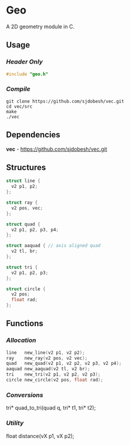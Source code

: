 # **Geo**
A 2D geometry module in C.

## Usage
### _Header Only_
```c
#include "geo.h"
```
### _Compile_
```
git clone https://github.com/sjdobesh/vec.git
cd vec/src
make
./vec
```

## Dependencies
**vec** - https://github.com/sjdobesh/vec.git

## Structures

```c
struct line {
  v2 p1, p2;
};

struct ray {
  v2 pos, vec;
};

struct quad {
  v2 p1, p2, p3, p4;
};

struct aaquad { // axis aligned quad
  v2 tl, br;
};

struct tri {
  v2 p1, p2, p3;
};

struct circle {
  v2 pos;
  float rad;
};
```

## Functions

### _Allocation_
```c
line   new_line(v2 p1, v2 p2);
ray    new_ray(v2 pos, v2 vec);
quad   new_quad(v2 p1, v2 p2, v2 p3, v2 p4);
aaquad new_aaquad(v2 tl, v2 br);
tri    new_tri(v2 p1, v2 p2, v2 p3);
circle new_circle(v2 pos, float rad);
```

### _Conversions_
tri* quad_to_tri(quad q, tri* t1, tri* t2);

### _Utility_
float distance(vX p1, vX p2);

